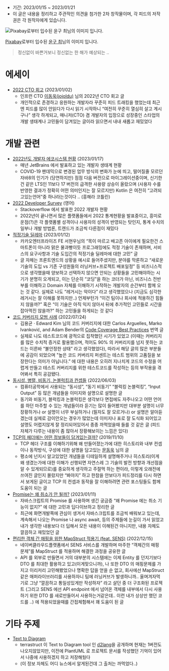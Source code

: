 - 기간: 2023/01/15 ~ 2023/01/21
- 이 글은 내용을 정리하고 주관적인 의견을 첨가한 2차 창작물이며, 각 피드의 저작권은 각 원작자에게 있습니다.

![<a href="[https://pixabay.com/ko//?utm_source=link-attribution&amp;utm_medium=referral&amp;utm_campaign=image&amp;utm_content=4831871](https://pixabay.com/ko//?utm_source=link-attribution&amp;utm_medium=referral&amp;utm_campaign=image&amp;utm_content=4831871)">Pixabay</a>로부터 입수된 <a href="[https://pixabay.com/ko/users/youngu-10912057/?utm_source=link-attribution&amp;utm_medium=referral&amp;utm_campaign=image&amp;utm_content=4831871](https://pixabay.com/ko/users/youngu-10912057/?utm_source=link-attribution&amp;utm_medium=referral&amp;utm_campaign=image&amp;utm_content=4831871)">윤구 최</a>님의 이미지 입니다.](https://snz04pap002files.storage.live.com/y4mn9Rn7YysLHzmi8tMA_W2zNMOs9eC-OlY2McaEwf_k58FTQyy6jufAKqBDTUjKdW9VMXJeAjsRrG2O6FuSAWRqsR4otWTS9g42waSok4mSMalIrAwhSWWbtvlUbrSPylO3A8dIc1m-Fekq73KRxizIHgoP8vs2eZWl3Mp8hqfAUTxYVnn_wy3FMzPt0tOWoB3ronwoVlHFMNKJ9FEFLDQJg/han-river-4831871_1920.jpg?psid=1&width=1920&height=1280)

<a href="[https://pixabay.com/ko//?utm_source=link-attribution&amp;utm_medium=referral&amp;utm_campaign=image&amp;utm_content=4831871](https://pixabay.com/ko//?utm_source=link-attribution&amp;utm_medium=referral&amp;utm_campaign=image&amp;utm_content=4831871)">Pixabay</a>로부터 입수된 <a href="[https://pixabay.com/ko/users/youngu-10912057/?utm_source=link-attribution&amp;utm_medium=referral&amp;utm_campaign=image&amp;utm_content=4831871](https://pixabay.com/ko/users/youngu-10912057/?utm_source=link-attribution&amp;utm_medium=referral&amp;utm_campaign=image&amp;utm_content=4831871)">윤구 최</a>님의 이미지 입니다.

> 정신없이 바쁜거보니 정신없는 한 해가 예상되는 ..
> 

# 에세이

- [2022 CTO 회고](https://jojoldu.tistory.com/694) (2023/01/02)
    - 인프런 CTO [이동욱(jojoldu)](https://github.com/jojoldu) 님의 2022년 CTO 회고 글
    - 개인적으로 존경하고 응원하는 개발자라 꾸준히 피드 트래킹을 했었는데 최근엔 피드를 많이 안읽다가 다시 읽기 시작하니 “여전히 꾸준히 열심히 살고 계시구나” 생각 하게되고, 매니저(CTO) 겸 개발자의 입장으로 성장중인 스타업의 개발 생태계나 고민들이 담겨있는 글이라 읽으면서 내내 새롭고 재밌었다

# 개발 관련

- [2022년도 개발자 에코시스템 현황](https://blog.jetbrains.com/ko/blog/2023/01/17/the-state-of-developer-ecosystem-2022/) (2023/01/17)
    - 매년 JetBrains 에서 발표하고 있는 개발자 생태계 현황
    - COVID-19 팬데믹으로 변경된 업무 방식의 변화가 눈에 띄고, 떨어질줄 모르던 자바8의 인기가 (당연하지만) 점점 다음 버전으로 마이그레이션중이며, 신기한건 같은 LTS인 11보다 17 버전의 급격한 사용량 상승이 올랐으며 (사용자 수를 반영한 결과가 정확히 어떤 의미인지는 잘 모르지만) Kotlin 은 여전히 “고려되고있는언어”중 하나라는것이다 .. (흥해라 코틀린)
- [2022 Developer Survey](https://survey.stackoverflow.co/2022/#overview) (영어)
    - Stackoverflow 에서 발표한 2022 개발자 현황
    - 2022년이 끝나면서 많은 플랫폼들에서 2022 통계현황을 발표중이고, 흥미로운점(?)은 각 플랫폼별 성격이나 사용자의 성격이 반영되는 탓인지, 통계 수치의 일부나 개발 방법론, 트렌드가 조금씩 다른점이 재밌다
- [적정기술 딜레마](https://fe-developers.kakaoent.com/2023/230112-appropriate-technology/) (2023/01/12)
    - 카카오엔터프라이즈 FE 서현우님의 “목이 마르고 배고픈 아이에게 필요한건 스마트폰이 아니라 맑은 물과빵이듯 프로그래밍에도 적정 기술이 존재하며, 서비스의 요구사항과 기술 도입간의 적정기술 딜레마에 대한 고민” 글
    - 글 자체는 프론트엔드의 상황을 예시로 들어주셨지만, 분야를 막론하고 “새로운 기술의 도입 vs 기존 구성원들의 러닝커브+프로젝트 배포일정” 등 비즈니스적으로 생각했을때 양보하고 선택하지 않으면 안되는 상황들을 고민해야하는 시기가 분명히 오게되고, 이는 단순히 “코딩”을 하는 코더가 아닌, 비즈니스 전반부를 이해하고 Domain 자체를 이해하기 시작하는 개발자의 순간부터 함께 오는 것 같다. 실제로 나도 “레거시는 악이다” 라고 생각했었으나 (지금도 심각한 레거시는 잘 이해를 못하지만..) 언제부턴가 “이건 팀이나 회사에 적용하긴 힘들지 않을까?” 혹은 “이 기술은 아직 익지 않아서 뒤에 추가적인 고민들로 시간을 잡아먹진 않을까?” 하는 고민들을 하게되는 것 같다
- [코드 커버리지 모범 사례](https://edykim.com/ko/post/code-coverage-best-practices/) (2022/07/24)
    - 김용균 · Edward Kim 님의 코드 커버리지에 대한 Carlos Arguelles, Marko Ivanković, and Adam Bender의 [Code Coverage Best Practices](https://testing.googleblog.com/2020/08/code-coverage-best-practices.html) 번역 글
    - 실제로 나도 테스트코드에 광적으로 집착했던 시기가 있었고 (이때는 커버리지를 많은 수치적 증거로 활용했으며, 적어도 90% 의 커버리지를 넘지 못하는 코드는 이른바 “불안정한 상태” 라고 생각했었다), 따라서 해당 글의 많은 부분들에 공감이 되었으며 "높은 코드 커버리지 퍼센트는 테스트 범위의 고품질을 보장한다는 의미가 아닙니다.” 에 대한 내용은 오히려 지나치게 코드의 수정을 어렵게 만들고 테스트 커버리지를 위한 테스트코드를 작성하는 등의 부작용을 겪어봐서 특히 공감됐다.
- [동시성, 병렬, 비동기, 논블럭킹과 컨셉들](https://black7375.tistory.com/90) (2022/06/03)
    - 컴퓨터공학에서 사용되는 “동시성”, “동기 비동기” “블럭킹 논블럭킹”, “Input Output” 등 많은 개념들을 이미지와 설명으로 설명한 글
    - 동기와 비동기, 블럭킹과 논블럭킹은 생각보다 면접에도 자주나오고 어떤 언어를 하던 마주할 수 있는 개념들이라 듣기는 많이 들어봤지만 대부분 설명이 너무 장황하거나 or 설명이 너무 부실하거나 (필자도 잘 모르거나) or 설명은 알아듣겠는데 실제로 감이안오는 경우가 많았는데 이미지나 표로 잘 도식화 되어있고 설명도 어렵지않게 잘 정리되어있어서 종종 까먹었을때 들를 것 같은 글 (피드 자체가 다루는 내용이 좀 많아서 장황해보이는 느낌은 있다)
- [TCP의 헤더에는 어떤 정보들이 담겨있는걸까?](https://evan-moon.github.io/2019/11/10/header-of-tcp/) (2019/11/10)
    - TCP 헤더 구조를 이해하기위해 왜 만들어졌는가에 대한 히스토리와 내부 컨셉이나 동작방식, 구성에 대한 설명을 담고있는 [문동욱](https://github.com/evan-moon) 님의 글
    - 평소에 넌지시 알고있었던 개념들을 디테일하게 설명해주거나 히스토리(이게 왜 생겼는가에 대한 이해가 선행되면 자연스레 그 기술의 발전 방향과 개선점을 알 수 있게되므로)를 중요하게 생각하고 주절먹 하는 편이라, 이렇게 오래전에 쓰여진 글인지 몰랐지만 “봐야지” 하고 한참을 안보다가 피드정리를 다시 하면서 보게된 글이고 TCP 의 컨셉과 동작을 잘 이해하려면 관련 포스팅들도 함께 도움이 되는 글
- [Promise는 왜 취소가 안 될까?](https://tech.kakao.com/2023/01/11/promise-cancelation-in-javascript/) (2023/01/11)
    - 자바스크립트의 Promise 를 사용하며 생긴 궁금증 “왜 Promise 에는 취소 기능이 없지?” 에 대한 고민과 딥다이브하고 정리한 글
    - 최근에 화면개발쪽에 관심이 생겨서 자바스크립트를 조금씩 배워보고 있는데, 계속해서 나오는 Promise 나 async await, 등의 주제들에 눈길이 가서 읽었고 내가 생각한 내용보다 더 딥해서 모든 내용이 이해된건 아니지만, 내용 자체도 깔끔하고 재밌었던 글
- [편리한 객체 간 매핑을 위한 MapStruct 적용기 (feat. SENS)](https://medium.com/naver-cloud-platform/%EA%B8%B0%EC%88%A0-%EC%BB%A8%ED%85%90%EC%B8%A0-%EB%AC%B8%EC%9E%90-%EC%95%8C%EB%A6%BC-%EB%B0%9C%EC%86%A1-%EC%84%9C%EB%B9%84%EC%8A%A4-sens%EC%9D%98-mapstruct-%EC%A0%81%EC%9A%A9%EA%B8%B0-8fd2bc2bc33b) (2022/12/15)
    - 네이버클라우드플랫폼에서 SENS 서비스를 개발하며 마주한 “객체간의 매핑 문제”를 MapStruct 를 적용하며 해결한 과정을 공유한 글
    - API 를 외부로 만들면서 거의 대부분의 시스템에는 이제 Entity 를 던지기보다 DTO 를 최대한 활용하고 있고(이게맞으니까), 나 또한 DTO 의 매핑문제를 가지고 이리저리 고민해봤었으나 명확한 답을 얻을 순 없고, 회사에선 MapStruct 같은 매퍼라이브러리를 사용하자니 팀에 러닝커브가 발생하니까.. 울며겨자먹기로 그냥 “깔끔하고 통일성있게만 작성하자” 라고 살던 중 더 구조화된 프로젝트 (그리고 SENS 에선 API endpoint 에서 넘어온 객체를 내부에서 다시 사용하기 위한 DTO 를 새로만들어서 사용하는거같은데.. 이런 내가 상상만 했던 코드를 ..) 에 적용되었을때를 간접체험해서 꽤 도움이 된 글

# 기타 주제

- [Text to Diagram](https://text-to-diagram.com/)
    - terrastruct 이 Text to Diagram tool 인 [d2lang](https://d2lang.com/tour/intro/)을 공개하며 현재는 1버전도 나오지않았지만, 이전에 PlantUML 로 프로젝트 문서를 작성했던 기억이 있어서 나중에 사용하겠지 하고 저장해뒀다
    - (이 정보 자체도 어디 뉴스에서 알게된건데 그 출처는 까먹었다..)
